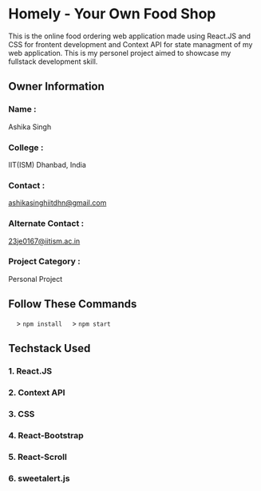 # Homely - Your Own Food Shop
This is the online food ordering web application made using React.JS and CSS for frontent development and Context API for state managment of my web application. This is my personel project aimed to showcase my fullstack development skill. 

## Owner Information

### Name :

Ashika Singh

### College :

IIT(ISM) Dhanbad, India

### Contact :

ashikasinghiitdhn@gmail.com

### Alternate Contact :

23je0167@iitism.ac.in

### Project Category :

Personal Project


## Follow These Commands 
&nbsp;&nbsp;&nbsp;&nbsp;> <code>npm install</code>
&nbsp;&nbsp;&nbsp;&nbsp;> <code>npm start</code>       

## Techstack Used
### 1. React.JS
### 2. Context API
### 3. CSS
### 4. React-Bootstrap
### 5. React-Scroll
### 6. sweetalert.js
